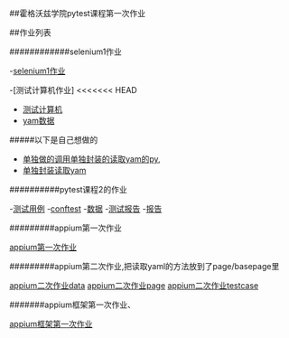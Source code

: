 ##霍格沃兹学院pytest课程第一次作业

##作业列表

############selenium1作业

-[selenium1作业](test_selenium/test_demo.py)


-[测试计算机作业]
<<<<<<< HEAD
- [测试计算机](test_python/test_cal.py)
- [yam数据](test_python/cal.yml)

#####以下是自己想做的

- [单独做的调用单独封装的读取yam的py](test_python/test_cal_2.py),
- [单独封装读取yam](test_python/getyam_open_cal.py)

##########pytest课程2的作业

-[测试用例](test_python/test_calc_new.py)
-[conftest](test_python/conftest.py)
-[数据](test_python/cal.yml)
-[测试报告](test_python/allure-report)
-[报告](test_python/result)

#########appium第一次作业

[appium第一次作业](test_appium/test_demo.py)

#########appium第二次作业,把读取yaml的方法放到了page/basepage里

[appium二次作业data](test_appium/data)
[appium二次作业page](test_appium/page)
[appium二次作业testcase](test_appium/testcase)

#######appium框架第一次作业、

[appium框架第一次作业](test_frame)




